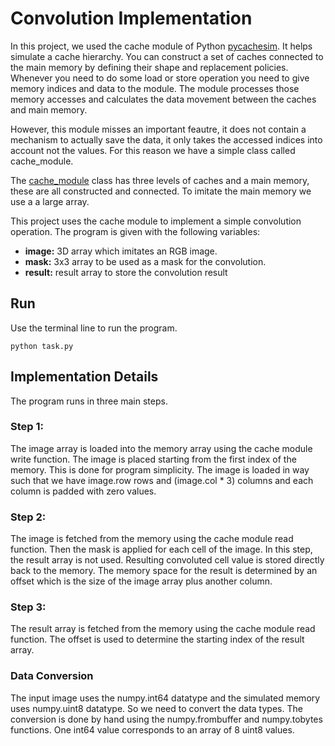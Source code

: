# Convolution Implementation
In this project, we used the cache module of Python [pycachesim](https://pypi.org/project/pycachesim). It helps simulate a cache hierarchy. You can construct a set of caches connected to the main memory by defining their shape and replacement policies. Whenever you need to do some load or store operation you need to give memory indices and data to the module. The module processes those memory accesses and calculates the data movement between the caches and main memory. 

However, this module misses an important feautre, it does not contain a mechanism to actually save the data, it only takes the accessed indices into account not the values. For this reason we have a simple class called cache_module. 

The [cache_module](./cache_module.py) class has three levels of caches and a main memory, these are all constructed and connected. To imitate the main memory we use a a large array. 

This project uses the cache module to implement a simple convolution operation. The program is given with the following variables:

* **image:** 3D array which imitates an RGB image.
* **mask:** 3x3 array to be used as a mask for the convolution.
* **result:** result array to store the convolution result



## Run 

Use the terminal line to run the program. 


```
python task.py
```

## Implementation Details

The program runs in three main steps. 

### Step 1:

The image array is loaded into the memory array using the cache module write function. The image is placed starting from the first index of the memory. This is done for program simplicity. The image is loaded in way such that we have image.row rows and (image.col * 3) columns and each column is padded with zero values. 

### Step 2:

The image is fetched from the memory using the cache module read function. Then the mask is applied for each cell of the image. In this step, the result array is not used. Resulting convoluted cell value is stored directly back to the memory. The memory space for the result is determined by an offset which is the size of the image array plus another column. 

### Step 3:

The result array is fetched from the memory using the cache module read function. The offset is used to determine the starting index of the result array. 

### Data Conversion

The input image uses the numpy.int64 datatype and the simulated memory uses numpy.uint8 datatype. So we need to convert the data types. The conversion is done by hand using the numpy.frombuffer and numpy.tobytes functions. One int64 value corresponds to an array of 8 uint8 values. 